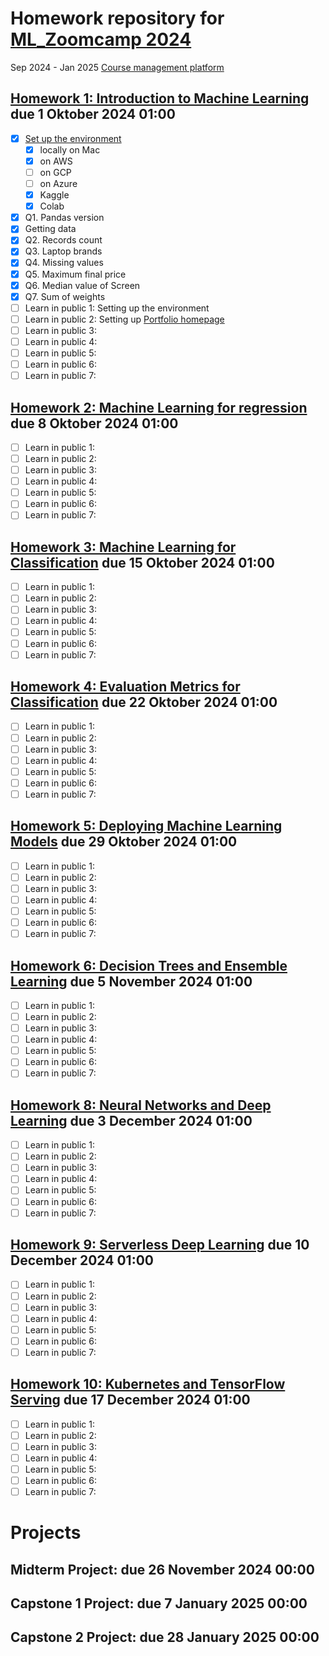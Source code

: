 # Homework repository for [ML_Zoomcamp 2024](https://github.com/DataTalksClub/machine-learning-zoomcamp)

Sep 2024 - Jan 2025
[Course management platform](https://courses.datatalks.club/ml-zoomcamp-2024/)

## [Homework 1: Introduction to Machine Learning](./01-intro/homework_01_till_meineke.ipynb) due 1 Oktober 2024 01:00
- [x] [Set up the environment](./01-intro/Setup_environment.md)
  - [x] locally on Mac
  - [x] on AWS
  - [ ] on GCP
  - [ ] on Azure
  - [x] Kaggle
  - [x] Colab
- [x] Q1. Pandas version
- [x] Getting data
- [x] Q2. Records count
- [x] Q3. Laptop brands
- [x] Q4. Missing values
- [x] Q5. Maximum final price
- [x] Q6. Median value of Screen
- [x] Q7. Sum of weights
- [ ] Learn in public 1: Setting up the environment
- [ ] Learn in public 2: Setting up [Portfolio homepage](till.meineke.github.io)
- [ ] Learn in public 3:
- [ ] Learn in public 4:
- [ ] Learn in public 5:
- [ ] Learn in public 6:
- [ ] Learn in public 7:

## [Homework 2: Machine Learning for regression](./02-regression/homework_02_till_meineke.ipynb) due 8 Oktober 2024 01:00

- [ ] Learn in public 1:
- [ ] Learn in public 2:
- [ ] Learn in public 3:
- [ ] Learn in public 4:
- [ ] Learn in public 5:
- [ ] Learn in public 6:
- [ ] Learn in public 7:

## [Homework 3: Machine Learning for Classification](./03-classification/homework_03_till_meineke.ipynb) due 15 Oktober 2024 01:00

- [ ] Learn in public 1:
- [ ] Learn in public 2:
- [ ] Learn in public 3:
- [ ] Learn in public 4:
- [ ] Learn in public 5:
- [ ] Learn in public 6:
- [ ] Learn in public 7:

## [Homework 4: Evaluation Metrics for Classification]() due 22 Oktober 2024 01:00

- [ ] Learn in public 1:
- [ ] Learn in public 2:
- [ ] Learn in public 3:
- [ ] Learn in public 4:
- [ ] Learn in public 5:
- [ ] Learn in public 6:
- [ ] Learn in public 7:

## [Homework 5: Deploying Machine Learning Models]() due 29 Oktober 2024 01:00

- [ ] Learn in public 1:
- [ ] Learn in public 2:
- [ ] Learn in public 3:
- [ ] Learn in public 4:
- [ ] Learn in public 5:
- [ ] Learn in public 6:
- [ ] Learn in public 7:

## [Homework 6: Decision Trees and Ensemble Learning]() due 5 November 2024 01:00

- [ ] Learn in public 1:
- [ ] Learn in public 2:
- [ ] Learn in public 3:
- [ ] Learn in public 4:
- [ ] Learn in public 5:
- [ ] Learn in public 6:
- [ ] Learn in public 7:

## [Homework 8: Neural Networks and Deep Learning]() due 3 December 2024 01:00

- [ ] Learn in public 1:
- [ ] Learn in public 2:
- [ ] Learn in public 3:
- [ ] Learn in public 4:
- [ ] Learn in public 5:
- [ ] Learn in public 6:
- [ ] Learn in public 7:

## [Homework 9: Serverless Deep Learning]() due 10 December 2024 01:00

- [ ] Learn in public 1:
- [ ] Learn in public 2:
- [ ] Learn in public 3:
- [ ] Learn in public 4:
- [ ] Learn in public 5:
- [ ] Learn in public 6:
- [ ] Learn in public 7:

## [Homework 10: Kubernetes and TensorFlow Serving]() due 17 December 2024 01:00

- [ ] Learn in public 1:
- [ ] Learn in public 2:
- [ ] Learn in public 3:
- [ ] Learn in public 4:
- [ ] Learn in public 5:
- [ ] Learn in public 6:
- [ ] Learn in public 7:

# Projects

## Midterm Project: due 26 November 2024 00:00
## Capstone 1 Project: due 7 January 2025 00:00
## Capstone 2 Project: due 28 January 2025 00:00